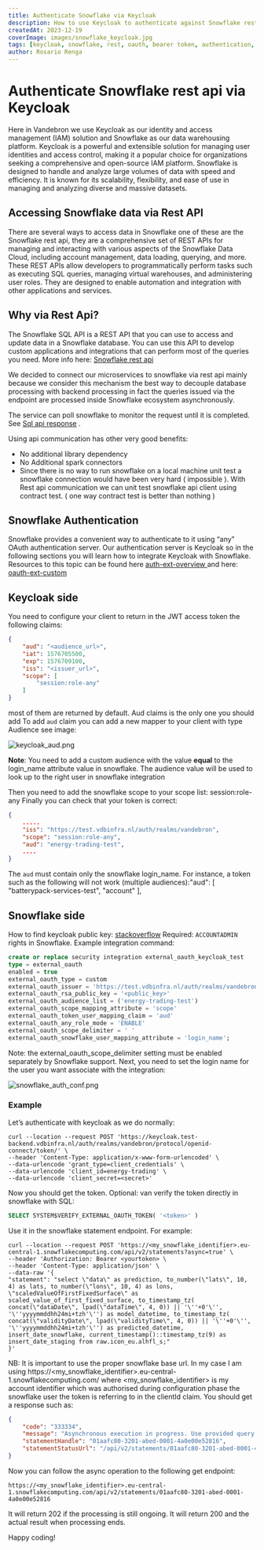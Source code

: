 ```yaml
---
title: Authenticate Snowflake via Keycloak
description: How to use Keycloak to authenticate against Snowflake rest api
createdAt: 2023-12-19
coverImage: images/snowflake_keycloak.jpg
tags: [keycloak, snowflake, rest, oauth, bearer token, authentication, security]
author: Rosario Renga
---
```



# Authenticate Snowflake rest api via Keycloak

Here in Vandebron  we use Keycloak as our identity and access management (IAM) solution and Snowflake as our data warehousing platform. 
Keycloak is a powerful and extensible solution for managing user identities and access control, making it a popular choice for organizations seeking a comprehensive and open-source IAM platform.
Snowflake is designed to handle and analyze large volumes of data with speed and efficiency. It is known for its scalability, flexibility, and ease of use in managing and analyzing diverse and massive datasets.

## Accessing Snowflake data via Rest API

There are several ways to access data in Snowflake one of these are the Snowflake rest api, they are a comprehensive set of REST APIs for managing and interacting with various aspects of the Snowflake Data Cloud, including account management, data loading, querying, and more.
These REST APIs allow developers to programmatically perform tasks such as executing SQL queries, managing virtual warehouses, and administering user roles. They are designed to enable automation and integration with other applications and services.

## Why via Rest Api?

The Snowflake SQL API is a REST API that you can use to access and update data in a Snowflake database. You can use this API to develop custom applications and integrations that can perform most of the queries you need. More info here: [Snowflake rest api](https://docs.snowflake.com/en/developer-guide/sql-api/index)

We decided to connect our microservices to snowflake via rest api mainly because we consider this mechanism the best way to decouple database processing with backend processing in fact the queries issued via the endpoint are processed inside Snowflake ecosystem asynchronously.

The service can poll snowflake to monitor the request until it is completed. See [Sql api response](https://docs.snowflake.com/en/developer-guide/sql-api/handling-responses) .

Using api communication has other very good benefits:

- No additional library dependency
- No Additional spark connectors
- Since there is no way to run snowflake on a local machine unit test a snowflake connection would have been very hard ( impossible ). With Rest api communication we can unit test snowflake api client using contract test. ( one way contract test is better than nothing )

## Snowflake Authentication

Snowflake provides a convenient way to authenticate to it using “any” OAuth authentication server. Our authentication server is Keycloak so in the following sections you will learn how to integrate Keycloak with Snowflake.
Resources to this topic can be found here [auth-ext-overview ](https://docs.snowflake.com/en/user-guide/oauth-ext-overview)  and here: [oauth-ext-custom](https://docs.snowflake.com/en/user-guide/oauth-ext-custom)


## Keycloak side

You need to configure your client to return in the JWT access token the following claims:

```json
{
    "aud": "<audience_url>",
    "iat": 1576705500,
    "exp": 1576709100,
    "iss": "<issuer_url>",
    "scope": [
        "session:role-any"
    ]
}
```

most of them are returned by default. Aud claims is the only one you should add
To add `aud` claim you can add a new mapper to your client with type Audience see image:

![keycloak_aud.png](../images/keycloak_aud.png "Keycloak aud mapper")

**Note**: You need to add a custom audience with the value **equal** to the login_name attribute value in snowflake. The audience value will be used to look up to the right user in snowflake integration

Then you need to add the snowflake scope to your scope list: session:role-any
Finally you can check that your token is correct:

```json
{
    .....
    "iss": "https://test.vdbinfra.nl/auth/realms/vandebron",
    "scope": "session:role-any",
    "aud": "energy-trading-test",
    ....
}
```

The `aud` must contain only the snowflake login_name. For instance, a token such as the following will not work (multiple audiences):"aud": [     "batterypack-services-test",     "account"   ],

## Snowflake side

How to find keycloak public key: [stackoverflow](https://stackoverflow.com/a/57457227)
Required: `ACCOUNTADMIN` rights in Snowflake.
Example integration command:

```sql
create or replace security integration external_oauth_keycloak_test
type = external_oauth
enabled = true
external_oauth_type = custom
external_oauth_issuer = 'https://test.vdbinfra.nl/auth/realms/vandebron'
external_oauth_rsa_public_key = '<public_key>'
external_oauth_audience_list = ('energy-trading-test')
external_oauth_scope_mapping_attribute = 'scope'
external_oauth_token_user_mapping_claim = 'aud'
external_oauth_any_role_mode = 'ENABLE'
external_oauth_scope_delimiter = ' '
external_oauth_snowflake_user_mapping_attribute = 'login_name';
```

Note: the external_oauth_scope_delimiter setting must be enabled separately by Snowflake support.
Next, you need to set the login name for the user you want associate with the integration:

![snowflake_auth_conf.png](../images/snowflake_auth_conf.png "Snowflake auth configuration")

### Example

Let’s authenticate with keycloak as we do normally:

```curl
curl --location --request POST 'https://keycloak.test-backend.vdbinfra.nl/auth/realms/vandebron/protocol/openid-connect/token/' \
--header 'Content-Type: application/x-www-form-urlencoded' \
--data-urlencode 'grant_type=client_credentials' \
--data-urlencode 'client_id=energy-trading' \
--data-urlencode 'client_secret=<secret>'
```

Now you should get the token. Optional: van verify the token directly in snowflake with SQL:

```sql
SELECT SYSTEM$VERIFY_EXTERNAL_OAUTH_TOKEN( '<token>' )
```

Use it in the snowflake statement endpoint. For example:

```curl
curl --location --request POST 'https://<my_snowflake_identifier>.eu-central-1.snowflakecomputing.com/api/v2/statements?async=true' \
--header 'Authorization: Bearer <yourtoken> \
--header 'Content-Type: application/json' \
--data-raw '{
"statement": "select \"data\" as prediction, to_number(\"lats\", 10, 4) as lats, to_number(\"lons\", 10, 4) as lons, \"scaledValueOfFirstFixedSurface\" as scaled_value_of_first_fixed_surface, to_timestamp_tz( concat(\"dataDate\", lpad(\"dataTime\", 4, 0)) || '\''+0'\'', '\''yyyymmddhh24mi+tzh'\'') as model_datetime, to_timestamp_tz( concat(\"validityDate\", lpad(\"validityTime\", 4, 0)) || '\''+0'\'', '\''yyyymmddhh24mi+tzh'\'') as predicted_datetime, insert_date_snowflake, current_timestamp()::timestamp_tz(9) as insert_date_staging from raw.icon_eu.alhfl_s;"
}'
```

NB: It is important to use the proper snowflake base url. In my case I am using https://<my_snowflake_identifier>.eu-central-1.snowflakecomputing.com/ where <my_snowflake_identifier> is my account identifier which was authorised during configuration phase the snowflake user the token is referring to in the clientId claim.
You should get a response such as:

```json
{
    "code": "333334",
    "message": "Asynchronous execution in progress. Use provided query id to perform query monitoring and management.",
    "statementHandle": "01aafc80-3201-abed-0001-4a0e00e52816",
    "statementStatusUrl": "/api/v2/statements/01aafc80-3201-abed-0001-4a0e00e52816"
}
```

Now you can follow the async operation to the following get endpoint:

```http
https://<my_snowflake_identifier>.eu-central-1.snowflakecomputing.com/api/v2/statements/01aafc80-3201-abed-0001-4a0e00e52816
```

It will return 202 if the processing is still ongoing. It will return 200 and the actual result when processing ends.

Happy coding!